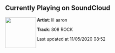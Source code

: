 ## Currently Playing on SoundCloud

[<img align="left" width="100" src="https://i1.sndcdn.com/artworks-nPHnOQp8KTGbwWLV-byy2qg-t50x50.jpg">](https://soundcloud.com/lilaaron911/808-rock)

**Artist**: lil aaron 

**Track**: 808 ROCK

Last updated at 11/05/2020 08:52
